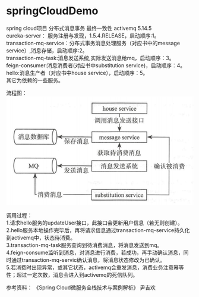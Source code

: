 # springCloudDemo  
spring cloud项目 分布式消息事务 最终一致性 activemq 5.14.5  
eureka-server： 服务注册与发现，1.5.4.RELEASE，启动顺序:1。  
transaction-mq-service：分布式事务消息处理服务（对应书中的message service）,消息存储，启动顺序:2。    
transaction-mq-task:消息发送系统,实际发送消息给mq，启动顺序：3。  
feign-consumer:消息消费者(对应书中substitution service)，启动顺序：4。  
hello:消息生产者（对应书中house service），启动顺序：5。  
其它为依赖的一些服务。  

流程图：
![image](https://github.com/kickTec/springCloudDemo/blob/transaction-activemq/activemq-tx.png)

调用过程：  
1.请求hello服务的updateUser接口，此接口会更新用户信息（若无则创建）。  
2.hello服务本地操作完毕后，再将请求信息通过transaction-mq-service持久化到activemq中，状态待消费。  
3.transaction-mq-task服务查询到待消费消息，将消息发送到mq。  
4.feign-consume监听到消息，对消息进行消费，若成功，再手动确认消息，同时通过transaction-mq-servic确认消息，将消息状态修改为已确认。  
5.若消费时出现异常，或其它状态，activemq会重发消息，消费业务注意幂等性；超过一定次数，消息会进入到activemq的死信队列。  


参考资料：
《Spring Cloud微服务全栈技术与案例解析》 尹吉欢




